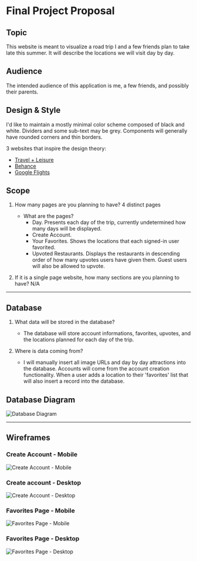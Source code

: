 # Final Project Proposal

## Topic

This website is meant to visualize a road trip I and a few friends plan to take late this summer. It will describe the locations we will visit day by day.

## Audience

The intended audience of this application is me, a few friends, and possibly their parents.

## Design & Style

I'd like to maintain a mostly minimal color scheme composed of black and white. Dividers and some sub-text may be grey. Components will generally have rounded corners and thin borders.

3 websites that inspire the design theory:

- [Travel + Leisure](<https://www.travelandleisure.com>)
- [Behance](<https://www.behance.net>)
- [Google Flights](<https://www.google.com/travel/flights>)

## Scope

1. How many pages are you planning to have? 4 distinct pages
   - What are the pages?
      - Day. Presents each day of the trip, currently undetermined how many days will be displayed.
      - Create Account.
      - Your Favorites. Shows the locations that each signed-in user favorited.
      - Upvoted Restaurants. Displays the restaurants in descending order of how many upvotes users have given them. Guest users will also be allowed to upvote.
  
2. If it is a single page website, how many sections are you planning to have? N/A

---

## Database

1. What data will be stored in the database?
   - The database will store account informations, favorites, upvotes, and the locations planned for each day of the trip.

2. Where is data coming from?
   - I will manually insert all image URLs and day by day attractions into the database. Accounts will come from the account creation functionality. When a user adds a location to their 'favorites' list that will also insert a record into the database.

## Database Diagram

![Database Diagram](ERD.png)

---

## Wireframes

### Create Account - Mobile

![Create Account - Mobile](CreateAccountMobile.png)

### Create account - Desktop

![Create Account - Desktop](CreateAccountDesktop.png)

### Favorites Page - Mobile

![Favorites Page - Mobile](FavoritesPageMobile.png)

### Favorites Page - Desktop

![Favorites Page - Desktop](FavoritesPageDesktop.png)
